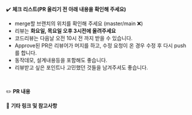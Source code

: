 :heavy_check_mark: **체크 리스트(PR 올리기 전  아래 내용을 확인해 주세요)**
 * merge할 브랜치의 위치를 확인해 주세요 (master/main :x:)
 * 리뷰는 **화요일, 목요일 오후 3시전에 올려주세요**
 * 코드리뷰는 다음날 오전 10시 전 까지 받을 수 있습니다.
 * Approve된 PR은 리뷰어가 머지를 하고, 수정 요청이 온 경우 수정 후 다시 push 를 합니다.
 * 동작데모, 설계내용등을 포함해도 좋습니다. 
 * 리뷰받고 싶은 포인트나 고민했던 것들을 남겨주셔도 좋습니다. 
<br>

:pencil2: **PR 내용**
<br>


:guitar: **기타 링크 및 참고사항**
<br>
